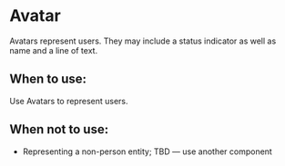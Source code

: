 # Avatar
Avatars represent users. They may include a status indicator as well as name and a line of text.

## When to use:
Use Avatars to represent users.

## When not to use:
- Representing a non-person entity; TBD — use another component
